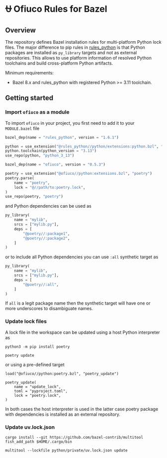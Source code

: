 # ⛎ Ofiuco Rules for Bazel

## Overview

The repository defines Bazel installation rules for multi-platform Python lock files.
The major difference to pip rules in [rules_python](https://github.com/bazelbuild/rules_python) is that Python packages are installed as `py_library` targets and not as external repositories.
This allows to use platform information of resolved Python toolchains and build cross-platform Python artifacts.

Minimum requirements:

* Bazel 8.x and rules_python with registered Python >= 3.11 toolchain.

## Getting started

### Import `ofiuco` as a module

To import `ofiuco` in your project, you first need to add it to your `MODULE.bazel` file

```python
bazel_dep(name = "rules_python", version = "1.6.1")

python = use_extension("@rules_python//python/extensions:python.bzl", "python")
python.toolchain(python_version = "3.13")
use_repo(python, "python_3_13")

bazel_dep(name = "ofiuco", version = "0.5.3")

poetry = use_extension("@ofiuco//python:extensions.bzl", "poetry")
poetry.parse(
    name = "poetry",
    lock = "@//path/to:poetry.lock",
)
use_repo(poetry, "poetry")
```

and Python dependencies can be used as

```python
py_library(
    name = "mylib",
    srcs = ["mylib.py"],
    deps = [
        "@poetry//:package1",
        "@poetry//:package2",
    ]
)
```
or to include all Python dependencies you can use `:all` synthetic target as
```python
py_library(
    name = "mylib",
    srcs = ["mylib.py"],
    deps = [
        "@poetry//:all",
    ]
)
```

If `all` is a legit package name then the synthetic target will have one or more underscores to disambiguate names.


### Update lock files

A lock file in the workspace can be updated using a host Python interpreter as
```
python3 -m pip install poetry

poetry update
```

or using a pre-defined target
```
load("@ofiuco//python:poetry.bzl", "poetry_update")

poetry_update(
    name = "update_lock",
    toml = "pyproject.toml",
    lock = "poetry.lock",
)
```

In both cases the host interpreter is used in the latter case poetry package with dependencies is installed as an external repository.

### Update uv.lock.json

```
cargo install --git https://github.com/bazel-contrib/multitool
fish_add_path $HOME/.cargo/bin

multitool --lockfile python/private/uv.lock.json update
```
